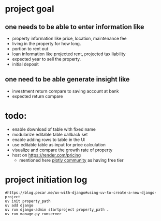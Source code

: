# project goal

## one needs to be able to enter information like
- property information like price, location, maintenance fee 
- living in the property for how long.
- portion to rent out
- loan information like projected rent, projected tax liability
- expected year to sell the property.
- initial deposit

## one need to be able generate insight like
- investment return compare to saving account at bank
- expected return compare 


# todo:
- enable download of table with fixed name
- modularize editable table callback set
- enable adding rows to table in the UI
- use editable table as input for price calculation
- visualize and compare the growth rate of property
- host on https://render.com/pricing
    - mentioned here [plotly community](https://community.plotly.com/t/free-hosting-platforms-for-python-web-app/75850/2) as having free tier

# project initiation log

```
#https://blog.pecar.me/uv-with-django#using-uv-to-create-a-new-django-project
uv init property_path
uv add django
uv run django-admin startproject property_path .
uv run manage.py runserver
```


